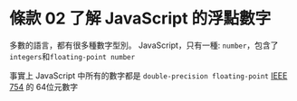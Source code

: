 # 條款 02 了解 JavaScript 的浮點數字

多數的語言，都有很多種數字型別。
JavaScript，只有一種: `number`，包含了`integers`和`floating-point number`

事實上 JavaScript 中所有的數字都是 `double-precision floating-point` [IEEE 754](https://zh.wikipedia.org/wiki/IEEE_754) 的 64位元數字
